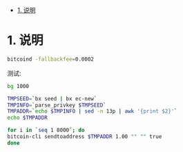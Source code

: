 <!-- TOC -->

- [1. 说明](#1-说明)

<!-- /TOC -->

<a id="markdown-1-说明" name="1-说明"></a>
# 1. 说明

```bash
bitcoind -fallbackfee=0.0002
```

测试: 

```bash
bg 1000

TMPSEED=`bx seed | bx ec-new`
TMPINFO=`parse_privkey $TMPSEED`
TMPADDR=`echo $TMPINFO | sed -n 13p | awk '{print $2}'`
echo $TMPADDR

for i in `seq 1 8000`; do
bitcoin-cli sendtoaddress $TMPADDR 1.00 "" "" true
done
```

